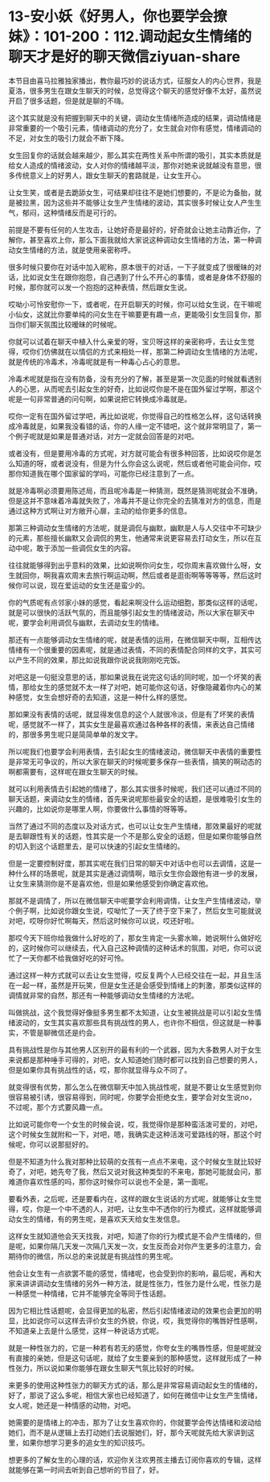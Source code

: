 # 13-安小妖《好男人，你也要学会撩妹》：101-200：112.调动起女生情绪的聊天才是好的聊天微信ziyuan-share

本节目由喜马拉雅独家播出，教你最巧妙的说话方式，征服女人的内心世界，我是夏洛，很多男生在跟女生聊天的时候，总觉得这个聊天的感觉好像不太好，虽然说开启了很多话题，但是就是聊的不嗨。

这个其实就是没有把握到聊天中的关键，调动女生情绪所造成的结果，调动情绪是非常重要的一个吸引元素，情绪调动的充分了，女生就会对你有感觉，情绪调动的不足，对女生的吸引力就会不断下降。

女生回复你的话就会越来越少，那么其实在两性关系中所谓的吸引，其实本质就是给女人造成的情绪波动，女人对你的情绪越平淡，那你对她来说就越没有意思，很多传统意义上的好男人，跟女生聊天的套路就是，让女生开心。

让女生笑，或者是去跪舔女生，可结果却往往不是她们想要的，不是论为备胎，就是被拉黑，因为这些并不能够让女生产生情绪的波动，其实很多时候让女人产生生气，郁闷，这种情绪反而是可行的。

前提是不要有任何的人生攻击，让她好奇是最好的，好奇就会让她主动靠近你，了解你，甚至喜欢上你，那么下面我就给大家说这种调动女生情绪的方法，第一种调动女生情绪的方法，就是使用亲密称呼。

很多时候只要你在对话中加入昵称，原本很干的对话，一下子就变成了很暧昧的对话，比如说女生在跟你抱怨，自己遇到了什么不开心的事情，或者是身体不舒服的时候，那你就可以发一个抱抱的这种表情，然后跟女生说。

哎呦小可怜安慰你一下，或者呢，在开启聊天的时候，你可以给女生说，在干嘛呢小仙女，这就比你要单纯的问女生在干嘛要更有趣一点，更能吸引女生回复你，那当你们聊天氛围比较暧昧的时候呢。

你就可以试着在聊天中植入什么亲爱的呀，宝贝呀这样的亲密称呼，去让女生觉得，哎你们仿佛就在以情侣的方式来相处一样，那第二种调动女生情绪的方法呢，就是传统的冷毒术，冷毒呢就是有一种毒心占心的意思。

冷毒术呢就是指在没有防备，没有充分的了解，甚至是第一次见面的时候就看透别人的心思，从而呢去引起女生的好奇，比如说哎你是不是在国外留过学啊，那这个呢是一句非常普通的问句啊，如果说把它转换成冷毒就是。

哎你一定有在国外留过学吧，再比如说呢，你觉得自己的性格怎么样，这句话转换成冷毒就是，如果我没看错的话，你的人缘一定不错吧，这个就非常明显了，第一个例子呢就是如果是普通对话，对方一定就会回答是的对吧。

或者没有，但是要用冷毒的方式呢，对方就可能会有很多种回答，比如说哎你是怎么知道的呀，或者说没有，但是为什么你会这么说呢，然后或者他可能会问你，哎那你知道我在哪个国家留的学吗，可能你已经注意到了一点。

就是冷毒啊必须要用陈述局，而且呢冷毒是一种猜测，既然是猜测呢就会不准确，但是这并不意味着冷毒就失败了，冷毒并不是让你完全的去猜准对方的信息，而是通过这种方式啊让对方敞开心扉，主动的给你更多的信息。

那第三种调动女生情绪的方法呢，就是调侃与幽默，幽默是人与人交往中不可缺少的元素，那些擅长幽默又会调侃的男生，他通常来说更容易去打动女生，所以在互动中呢，敢于添加一些调侃女生的内容。

往往就能够得到出乎意料的效果，比如说啊你问女生，哎你周末喜欢做什么呀，女生就回你，啊我喜欢周末去旅行啊运动啊，然后或者是逛街啊等等等等，然后这时候你可以说，现在爱运动的女生还是蛮少的。

你的气质呢有点邻家小妹的感觉，看起来啊没什么运动细胞，那类似这样的话呢，就是可以很快的活跃气氛的，而且能够引起女生的情绪波动，所以大家在聊天中呢，要学会利用调侃与幽默，去调动女生的情绪。

那还有一点能够调动女生情绪的呢，就是表情的运用，在微信聊天中啊，互相传达情绪有一个很重要的因素呢，就是通过表情，不同的表情配合同样的文字，其实可以产生不同的效果，那比如说我跟你说说我刚刚吃完饭。

对吧这是一句挺没意思的话，那如果说我在说完这句话的同时呢，加一个坏笑的表情，那给女生的感觉就不太一样了对吧，她可能你这句话，好像隐藏着你内心的某种感觉，女生会想好奇的去知道，这是一种什么样的感觉。

那如果没有表情的话呢，就显得发信息的这个人就很冷淡，但是有了坏笑的表情呢，感觉就不一样了，其实女生是最喜欢通过各种各样的表情，来表达自己情绪的，那很多男生呢只是简简单单的发文字。

所以呢我们也要学会利用表情，去引起女生的情绪波动，微信聊天中表情的重要性是非常无可争议的，所以大家在聊天的时候呢要多保存一些表情，搞笑的啊动态的啊都需要有，这样呢在跟女生聊天的时候。

就可以利用表情去引起她的情绪了，那么其实很多时候呢，我们还可以通过不同的聊天话题，来调动女生的情绪，首先来说呢那些最安全的话题，是很难吸引女生的兴趣的，比如说你是哪里人啊，你要做什么事情的呀等等。

当然了通过不同的态度以及对话方式，也可以让女生产生情绪，那效果最好的呢就是去聊跟性有关的话题，性其实是一个不是那么安全的话题，但是如果你能够自然的切入到这个话题里去，是可以快速的引起女生情绪的。

但是一定要控制好度，那其实呢在我们日常的聊天中对话中也可以去调情，这是一种什么样的场景呢，就是其实是通过调情啊，暗示女生你会跟他有进一步的发展，让女生来猜测你是不是喜欢他，但是如果他感受到你确定喜欢他。

那就不是调情了，所以在微信聊天中呢要学会利用调情，让女生产生情绪波动，举个例子啊，比如说你跟女生说，哎呦忙了一天了终于空下来了，然后女生可能就说对吧，哎呀你好忙啊每天，然后这时候你可以说，哎还好啦。

那哎今天下班你给我做什么好吃的了，那女生肯定一头雾水嘛，她说啊什么做好吃的，这时候你可以继续去，代入自己这种调情的这种话术的氛围，对吧，你可以说忙了一天你都不给我做好吃的好可怜。

通过这样一种方式就可以去让女生觉得，哎反复两个人已经交往在一起，并且生活在一起一样，虽然是开玩笑，但是女生还是会感受到情绪上的刺激，那类似这样的调情就非常的自然，那还有一种能够调动女生情绪的方法呢。

叫做挑战，这个我觉得好像挺多男生都不太知道，让女生被挑战是可以引起女生情绪波动的，女生其实喜欢那些具有挑战性的男人，也许你不相信，但这就是一种事实，不管是聊微信还是约会。

具有挑战性是你与其他男人区别开的最有利的一个武器，因为大多数男人对于女生来说都是那种唾手可得的，对吧，女人知道她们随时都可以找到自己想要的男人，但是如果你具有挑战性的话，哎，那你就显得与众不同了。

就变得很有优势，那么怎么在微信聊天中加入挑战性呢，就是不要让女生感觉到你很容易被引诱，很容易得到，同时呢，你要学会拒绝女生，要学会对女生说no，不过呢，那个方式要风趣一点。

比如说可能你夸一个女生的时候会说，哎，我觉得你是那种蛮活泼可爱的，对吧，这个时候女生就附和一下，对吧，嗯，我确实走这种活泼可爱路线的呀，那这个时候呢，你可以说那挺好的。

但是不知道为什么我对那种比较萌的女孩有一点点不来电，这个时候女生就比较好奇了，对吧，她先夸了我，然后又说对我这种类型的不来电，那她可能就会问，那难道你喜欢性感的吗，那你这时候你可以说也不全是，第一面呢。

要看外表，之后呢，还是要看内在，这样的跟女生说话的方式呢，就能够让女生觉得，哎，你是一个中不透的人，对吧，让女生中不透你的行为模式，这样就能够调动女生的情绪，有的男生呢，是喜欢天天给女生发信息。

这样女生就知道他会天天找我，对吧，知道了你的行为模式是不会产生情绪的，但是呢，如果你隔几天发一次隔几天发一次，女生反而会对你产生更多的注意力，会期待你的微信，所以总的来说就是有挑战性的男生呢。

他会让女生有一点欲罢不能的感觉，情绪呢，也会受到你的影响，最后呢，再和大家来讲讲调动女生情绪的另外一种方法，就是性张力，性张力是什么呢，性张力是一种感觉一种情绪，它并不能够完全等同于性话题。

因为它相比性话题呢，会显得更加的私密，然后引起情绪波动的效果也会更加的明显，比如说你可以这样去评价女生的外貌，你说，哎，我觉得你的嘴唇好性感啊，不知道亲上去是什么感觉，这样一种说话方式呢。

就是一种性张力的，它是一种若有若无的感觉，你夸女生的嘴唇性感，但是呢就没有直接的亲她，但是这句话呢，就给了女生要亲到的那种感觉，这样就形成了一种性张力，所以说如果你能够在跟女生聊天气氛比较好的时候。

来更多的使用这种性张力的聊天方式的话，那么是非常容易调动起女生的情绪的，好了，那说了这么多呢，相信大家也已经知道了，如何在微信中让女生产生情绪，女人呢，她还是一种情感的动物，对吧。

她需要的是情绪上的冲击，那为了让女生喜欢你的，你就要学会传达情绪和波动给她们，而不是从逻辑上去打动她们去说服她们，好，那今天呢就先给大家讲到这里，如果你想学习更多的追女生的知识技巧。

想更多的了解女生的心理的话，欢迎你关注欢男孩主播去订阅你喜欢的专辑，这样就能够在第一时间去听到自己想听的节目了，好。

